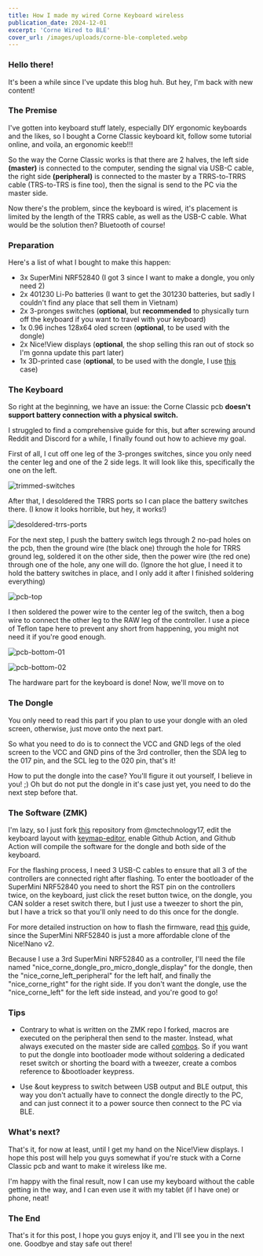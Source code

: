 ```yaml
---
title: How I made my wired Corne Keyboard wireless
publication_date: 2024-12-01
excerpt: 'Corne Wired to BLE'
cover_url: /images/uploads/corne-ble-completed.webp
---
```


### Hello there!

It's been a while since I've update this blog huh. But hey, I'm back with new content!

### The Premise

I've gotten into keyboard stuff lately, especially DIY ergonomic keyboards and the likes, so I bought a Corne Classic keyboard kit, follow some tutorial online, and voila, an ergonomic keeb!!!

So the way the Corne Classic works is that there are 2 halves, the left side **(master)** is connected to the computer, sending the signal via USB-C cable, the right side **(peripheral)** is connected to the master by a TRRS-to-TRRS cable (TRS-to-TRS is fine too), then the signal is send to the PC via the master side.

Now there's the problem, since the keyboard is wired, it's placement is limited by the length of the TRRS cable, as well as the USB-C cable. What would be the solution then? Bluetooth of course!

### Preparation

Here's a list of what I bought to make this happen:

- 3x SuperMini NRF52840 (I got 3 since I want to make a dongle, you only need 2)
- 2x 401230 Li-Po batteries (I want to get the 301230 batteries, but sadly I couldn't find any place that sell them in Vietnam)
- 2x 3-pronges switches (**optional**, but **recommended** to physically turn off the keyboard if you want to travel with your keyboard)
- 1x 0.96 inches 128x64 oled screen (**optional**, to be used with the dongle)
- 2x Nice!View displays (**optional**, the shop selling this ran out of stock so I'm gonna update this part later)
- 1x 3D-printed case (**optional**, to be used with the dongle, I use [this][1] case)

### The Keyboard

So right at the beginning, we have an issue: the Corne Classic pcb **doesn't support battery connection with a physical switch.**

I struggled to find a comprehensive guide for this, but after screwing around Reddit and Discord for a while, I finally found out how to achieve my goal.

First of all, I cut off one leg of the 3-pronges switches, since you only need the center leg and one of the 2 side legs. It will look like this, specifically the one on the left.

![trimmed-switches](/images/uploads/switch.webp)

After that, I desoldered the TRRS ports so I can place the battery switches there. (I know it looks horrible, but hey, it works!)

![desoldered-trrs-ports](/images/uploads/TRRS.webp)

For the next step, I push the battery switch legs through 2 no-pad holes on the pcb, then the ground wire (the black one) through the hole for TRRS ground leg, soldered it on the other side, then the power wire (the red one) through one of the hole, any one will do. (Ignore the hot glue, I need it to hold the battery switches in place, and I only add it after I finished soldering everything)

![pcb-top](/images/uploads/pcb-up.webp)

I then soldered the power wire to the center leg of the switch, then a bog wire to connect the other leg to the RAW leg of the controller. I use a piece of Teflon tape here to prevent any short from happening, you might not need it if you're good enough.

![pcb-bottom-01](/images/uploads/pcb-down-01.webp)

![pcb-bottom-02](/images/uploads/pcb-down-02.webp)

The hardware part for the keyboard is done! Now, we'll move on to

### The Dongle

You only need to read this part if you plan to use your dongle with an oled screen, otherwise, just move onto the next part.

So what you need to do is to connect the VCC and GND legs of the oled screen to the VCC and GND pins of the 3rd controller, then the SDA leg to the 017 pin, and the SCL leg to the 020 pin, that's it!

How to put the dongle into the case? You'll figure it out yourself, I believe in you! ;) Oh but do not put the dongle in it's case just yet, you need to do the next step before that.

### The Software (ZMK)

I'm lazy, so I just fork [this][2] repository from @mctechnology17, edit the keyboard layout with [keymap-editor][3], enable Github Action, and Github Action will compile the software for the dongle and both side of the keyboard.

For the flashing process, I need 3 USB-C cables to ensure that all 3 of the controllers are connected right after flashing. To enter the bootloader of the
SuperMini NRF52840 you need to short the RST pin on the controllers twice, on the keyboard, just click the reset button twice, on the dongle, you CAN solder a reset switch there, but I just use a tweezer to short the pin, but I have a trick so that you'll only need to do this once for the dongle.

For more detailed instruction on how to flash the firmware, read [this][4] guide, since the SuperMini NRF52840 is just a more affordable clone of the Nice!Nano v2.

Because I use a 3rd SuperMini NRF52840 as a controller, I'll need the file named "nice_corne_dongle_pro_micro_dongle_display" for the dongle, then the "nice_corne_left_peripheral" for the left half, and finally the "nice_corne_right" for the right side. If you don't want the dongle, use the "nice_corne_left" for the left side instead, and you're good to go!

### Tips

- Contrary to what is written on the ZMK repo I forked, macros are executed on the peripheral then send to the master. Instead, what always executed on the master side are called [combos][5]. So if you want to put the dongle into bootloader mode without soldering a dedicated reset switch or shorting the board with a tweezer, create a combos reference to &bootloader keypress.

- Use &out keypress to switch between USB output and BLE output, this way you don't actually have to connect the dongle directly to the PC, and can just connect it to a power source then connect to the PC via BLE.

### What's next?

That's it, for now at least, until I get my hand on the Nice!View displays. I hope this post will help you guys somewhat if you're stuck with a Corne Classic pcb and want to make it wireless like me.

I'm happy with the final result, now I can use my keyboard without the cable getting in the way, and I can even use it with my tablet (if I have one) or phone, neat!

### The End

That's it for this post, I hope you guys enjoy it, and I'll see you in the next one. Goodbye and stay safe out there!

[1]: https://makerworld.com/en/models/496738#profileId-411073
[2]: https://github.com/mctechnology17/zmk-config
[3]: https://nickcoutsos.github.io/keymap-editor/
[4]: https://nicekeyboards.com/docs/nice-nano/getting-started#flashing-firmware-and-bootloaders
[5]: https://zmk.dev/docs/keymaps/combos
